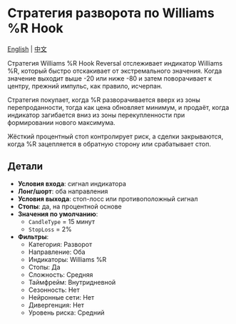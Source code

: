 # Стратегия разворота по Williams %R Hook
[English](README.md) | [中文](README_zh.md)

Стратегия Williams %R Hook Reversal отслеживает индикатор Williams %R, который быстро отскакивает от экстремального значения. Когда значение выходит выше -20 или ниже -80 и затем поворачивает к центру, прежний импульс, как правило, исчерпан.

Стратегия покупает, когда %R разворачивается вверх из зоны перепроданности, тогда как цена обновляет минимум, и продаёт, когда индикатор загибается вниз из зоны перекупленности при формировании нового максимума.

Жёсткий процентный стоп контролирует риск, а сделки закрываются, когда %R зацепляется в обратную сторону или срабатывает стоп.

## Детали

- **Условия входа**: сигнал индикатора
- **Лонг/шорт**: оба направления
- **Условия выхода**: стоп-лосс или противоположный сигнал
- **Стопы**: да, на процентной основе
- **Значения по умолчанию**:
  - `CandleType` = 15 минут
  - `StopLoss` = 2%
- **Фильтры**:
  - Категория: Разворот
  - Направление: Оба
  - Индикаторы: Williams %R
  - Стопы: Да
  - Сложность: Средняя
  - Таймфрейм: Внутридневной
  - Сезонность: Нет
  - Нейронные сети: Нет
  - Дивергенция: Нет
  - Уровень риска: Средний
